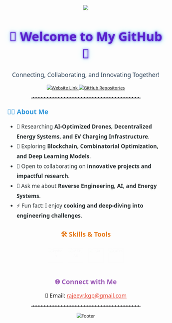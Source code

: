 <!-- GitHub Profile with Dynamic Animations -->
<div align="center" style="font-family: 'Segoe UI', Tahoma, Geneva, sans-serif;">
  
  <!-- Animated Header -->
  <img src="https://capsule-render.vercel.app/api?type=waving&color=0:6a11cb,100:2575fc&height=180&section=header&text=Rajeev%20Ranjan%20Pandey&fontSize=40&fontColor=fff&animation=twinkling&fontAlignY=35"/>

  <!-- Welcome Message -->
  <h1 style="color: #5a20cb; font-size: 2.5rem; animation: glowText 2s infinite;">🌟 Welcome to My GitHub 🌟</h1>
  <p style="font-size: 1.2rem; color: #34495e;">Connecting, Collaborating, and Innovating Together!</p>

  <!-- Quick Links -->
  <p>
    <a href="https://rajeevranjanpandey.github.io" target="_blank">
      <img src="https://img.shields.io/badge/-Visit%20My%20Website-blue?style=for-the-badge&logo=google-chrome&logoColor=white" alt="Website Link" />
    </a>
    <a href="https://github.com/rajeevranjanpandey?tab=repositories" target="_blank">
      <img src="https://img.shields.io/badge/My%20Repositories-181717?style=for-the-badge&logo=github&logoColor=white" alt="GitHub Repositories" />
    </a>
  </p>

  <hr style="border-top: 3px dashed #dcdde1; width: 70%; margin: 20px auto;">

  <!-- About Me Section -->
  <div style="max-width: 800px; margin: auto; text-align: left;">
    <h2 style="color: #3498db; animation: fadeIn 1.5s;">👨‍💻 About Me</h2>
    <ul style="line-height: 1.8; font-size: 1.1rem; color: #2d3436;">
      <li>🔭 Researching <strong>AI-Optimized Drones, Decentralized Energy Systems, and EV Charging Infrastructure</strong>.</li>
      <li>🌱 Exploring <strong>Blockchain, Combinatorial Optimization, and Deep Learning Models</strong>.</li>
      <li>👯 Open to collaborating on <strong>innovative projects and impactful research</strong>.</li>
      <li>💬 Ask me about <strong>Reverse Engineering, AI, and Energy Systems</strong>.</li>
      <li>⚡ Fun fact: I enjoy <strong>cooking and deep-diving into engineering challenges</strong>.</li>
    </ul>
  </div>

  <!-- Skills Section -->
  <h2 style="color: #e67e22; animation: fadeIn 2s;">🛠️ Skills & Tools</h2>
  <div style="display: flex; justify-content: center; gap: 20px; animation: popIn 1.5s;">
    <img src="https://cdn.jsdelivr.net/gh/devicons/devicon/icons/python/python-original.svg" alt="Python" width="60">
    <img src="https://cdn.jsdelivr.net/gh/devicons/devicon/icons/matlab/matlab-original.svg" alt="MATLAB" width="60">
    <img src="https://cdn.jsdelivr.net/gh/devicons/devicon/icons/git/git-original.svg" alt="Git" width="60">
    <img src="https://cdn.jsdelivr.net/gh/devicons/devicon/icons/latex/latex-original.svg" alt="LaTeX" width="60">
  </div>

  <!-- Contact Section -->
  <h2 style="color: #9b59b6; margin-top: 40px; animation: fadeIn 3s;">🌐 Connect with Me</h2>
  <p style="font-size: 1.1rem;">
    📧 Email: <a href="mailto:rajeevr.kgp@gmail.com" style="color: #e74c3c;">rajeevr.kgp@gmail.com</a>
  </p>

  <hr style="border-top: 3px dashed #dcdde1; width: 70%; margin: 20px auto;">

  <!-- Footer -->
  <img src="https://capsule-render.vercel.app/api?type=waving&color=0:6a11cb,100:2575fc&height=150&section=footer" alt="Footer">
</div>

<!-- Embedded CSS Animations -->
<head>
  <style>
    @keyframes glowText {
      0%, 100% {
        text-shadow: 0 0 5px #6c5ce7, 0 0 10px #a29bfe, 0 0 20px #81ecec;
      }
      50% {
        text-shadow: 0 0 10px #74b9ff, 0 0 15px #00cec9, 0 0 25px #fd79a8;
      }
    }
    
    @keyframes fadeIn {
      from {
        opacity: 0;
        transform: translateY(20px);
      }
      to {
        opacity: 1;
        transform: translateY(0);
      }
    }
    
    @keyframes popIn {
      0% {
        transform: scale(0.8);
        opacity: 0;
      }
      100% {
        transform: scale(1);
        opacity: 1;
      }
    }
  </style>
</head>

